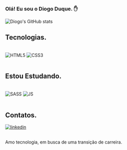 ### Olá! Eu sou o Diogo Duque. ✋


![Diogo's GitHub stats](https://github-readme-stats.vercel.app/api?username=Diogo-Duque&show_icons=true&theme=radical)

## Tecnologias.
<div style = "display: inline_block"><br/> 
    <img align="center" Alt="HTML5" src="https://img.shields.io/badge/HTML5-E34F26?style=for-the-badge&logo=html5&logoColor=white"/>    
    <img align="center" Alt="CSS3" src="https://img.shields.io/badge/CSS3-1572B6?style=for-the-badge&logo=css3&logoColor=white"/>
</div>   
<br/>

## Estou Estudando.
<div style = "display: inline_block"><br/> 
    <img align="center" Alt="SASS" src="https://img.shields.io/badge/Sass-CC6699?style=for-the-badge&logo=sass&logoColor=white">    
    <img align="center" Alt="JS" src="https://img.shields.io/badge/JavaScript-F7DF1E?style=for-the-badge&logo=javascript&logoColor=black"/>
</div>
<br/>

## Contatos.
[![linkedin](https://img.shields.io/badge/LinkedIn-0077B5?style=for-the-badge&logo=linkedin&logoColor=white)](https://linkedin.com/in/diogo-duque)

<br/>
Amo tecnologia, em busca de uma transição de carreira.
